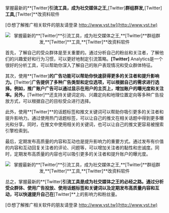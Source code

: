 掌握最新的**[Twitter]**引流工具，成为社交媒体之王,**[Twitter]**群组群发,**[Twitter]**工具,**[Twitter]**改资料软件

[😍想了解推广相关软件的朋友请登录 http://www.vst.tw](http://www.vst.tw)

 <center><img src="https://vst.tw/MP4/tuiguang/png/7.png" alt="掌握最新的**[Twitter]**引流工具，成为社交媒体之王,**[Twitter]**群组群发,**[Twitter]**工具,**[Twitter]**改资料软件"></center>

首先，了解自己的受众群体是至关重要的。通过分析自己的粉丝和关注者，了解他们的兴趣爱好和行为习惯，可以更好地制定引流策略。**[Twitter]** Analytics是一个很好的分析工具，可以帮助你深入了解自己的账户表现情况和受众群体特征。

其次，使用**[Twitter]**的广告功能可以帮助你快速获得更多的关注者和提升影响力。**[Twitter]**广告提供了多种广告类型和定位选项，可以根据自己的需求进行选择。例如，推广账户广告可以通过显示在用户的主页上，增加账户的曝光度和关注率。另外，**[Twitter]**还支持关键词定向、兴趣定向和地理位置定向等多种广告投放方式，可以根据自己的目标受众进行选择。

此外，使用**[Twitter]**的话题标签和推文关键词可以帮助你吸引更多的关注者和提升影响力。通过使用热门话题标签，可以让自己的推文在相关话题中得到更多曝光和分享。同时，在推文中使用相关的关键词，也可以让自己的推文更容易被搜索引擎检索到。

最后，定期发布高质量的内容和互动也是提升影响力的重要方式。通过发布有价值的内容和互动回复关注者的评论、问题等，可以增加关注者的黏性和忠诚度。同时，定期发布高质量的内容也可以吸引更多的关注者和提升账户的曝光度。

 <center><img src="https://vst.tw/MP4/tuiguang/png/3.png" alt="掌握最新的**[Twitter]**引流工具，成为社交媒体之王,**[Twitter]**群组群发,**[Twitter]**工具,**[Twitter]**改资料软件"></center>

总之，掌握最新的**[Twitter]**引流工具是成为社交媒体之王的必经之路。通过分析受众群体、使用广告投放、使用话题标签和关键词以及定期发布高质量内容和互动，可以快速提升自己在**[Twitter]**上的影响力和粉丝量。

[😍想了解推广相关软件的朋友请登录 http://www.vst.tw](http://www.vst.tw)



